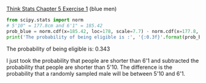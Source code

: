 [Think Stats Chapter 5 Exercise 1](http://greenteapress.com/thinkstats2/html/thinkstats2006.html#toc50) (blue men)

```python
from scipy.stats import norm
# 5'10" = 177.8cm and 6'1" = 185.42
prob_blue = norm.cdf(x=185.42, loc=178, scale=7.7) - norm.cdf(x=177.8, loc=178, scale=7.7)
print('The probability of being eligible is :', '{:0.3f}'.format(prob_blue))
```

The probability of being eligible is: 0.343

I just took the probability that people are shorter than 6'1 and subtracted the probability that people are shorter than 5'10.  The difference is the probability that a randomly sampled male will be between 5'10 and 6'1.
